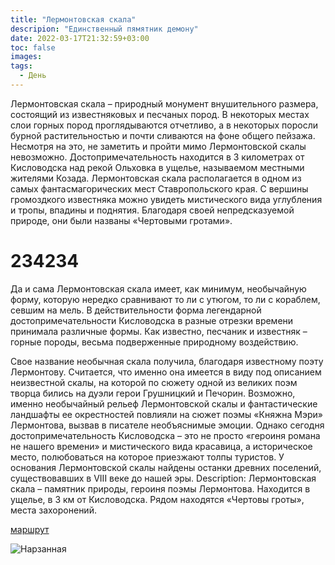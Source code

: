 ```yaml
---
title: "Лермонтовская скала"
descripion: "Единственный пямятник демону"
date: 2022-03-17T21:32:59+03:00
toc: false
images:
tags:
  - День
---
```


Лермонтовская скала – природный монумент внушительного размера, состоящий из известняковых и песчаных пород. В некоторых местах слои горных пород проглядываются отчетливо, а в некоторых поросли бурной растительностью и почти сливаются на фоне общего пейзажа. Несмотря на это, не заметить и пройти мимо Лермонтовской скалы невозможно. Достопримечательность находится в 3 километрах от Кисловодска над рекой Ольховка в ущелье, называемом местными жителями Козада.
Лермонтовская скала располагается в одном из самых фантасмагорических мест Ставропольского края. С вершины громоздкого известняка можно увидеть мистического вида углубления и тропы, впадины и поднятия. Благодаря своей непредсказуемой природе, они были названы «Чертовыми гротами».

# 234234
  Да и сама Лермонтовская скала имеет, как минимум, необычайную форму, которую нередко сравнивают то ли с утюгом, то ли с кораблем, севшим на мель. В действительности форма легендарной достопримечательности Кисловодска в разные отрезки времени принимала различные формы. Как известно, песчаник и известняк – горные породы, весьма подверженные природному воздействию.

Свое название необычная скала получила, благодаря известному поэту Лермонтову. Считается, что именно она имеется в виду под описанием неизвестной скалы, на которой по сюжету одной из великих поэм творца бились на дуэли герои Грушницкий и Печорин.
Возможно, именно необычайный рельеф Лермонтовской скалы и фантастические ландшафты ее окрестностей повлияли на сюжет поэмы «Княжна Мэри» Лермонтова, вызвав в писателе необъяснимые эмоции. Однако сегодня достопримечательность Кисловодска – это не просто «героиня романа не нашего времени» и мистического вида красавица, а историческое место, полюбоваться на которое приезжают толпы туристов. У основания Лермонтовской скалы найдены останки древних поселений, существовавших в VIII веке до нашей эры.
Description:
Лермонтовская скала – памятник природы, героиня поэмы Лермонтова. Находится в ущелье, в 3 км от Кисловодска. Рядом находятся «Чертовы гроты», места захоронений.

[маршрут](https://goo.gl/maps/7KsaETLYDSojFPqF9)

![Нарзанная](/img/lermontovskaya-skala-700x468.jpg)
